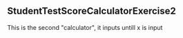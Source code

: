 ## StudentTestScoreCalculatorExercise2
This is the second "calculator", it inputs untill x is input
